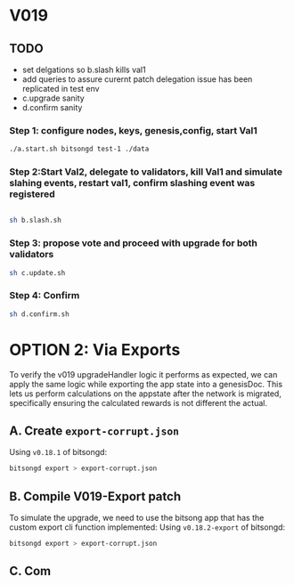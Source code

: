 # V019

## TODO
- set delgations so b.slash kills val1 
- add queries to assure curernt patch delegation issue has been replicated in test env
- c.upgrade sanity
- d.confirm sanity

### Step 1: configure nodes, keys, genesis,config, start Val1
```sh
./a.start.sh bitsongd test-1 ./data
```
### Step 2:Start Val2, delegate to validators, kill Val1 and simulate slahing events, restart val1, confirm slashing event was registered
```sh

sh b.slash.sh
```
### Step 3: propose vote and proceed with upgrade for both validators 
```sh
sh c.update.sh
```
### Step 4: Confirm
```sh
sh d.confirm.sh
```


# OPTION 2: Via Exports 
To verify the v019 upgradeHandler logic it performs as expected, we can apply the same logic while exporting the app state into a genesisDoc. This lets us perform calculations on the appstate after the network is migrated, specifically ensuring the calculated rewards is not different the actual.

## A. Create `export-corrupt.json` 
Using `v0.18.1` of bitsongd:
```sh
bitsongd export > export-corrupt.json
```
## B. Compile V019-Export patch 
To simulate the upgrade, we need to use the bitsong app that has the custom export cli function implemented:
Using `v0.18.2-export` of bitsongd:
```sh
bitsongd export > export-corrupt.json
```

## C. Com